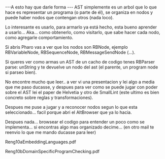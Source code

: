 ---A esto hay que darle forma --- AST simplemente es un arbol que lo que hace es representar un programa (o parte de él), se organiza en nodos y puede haber nodos que contengan otros (nada loco).

Lo interesante es usarlo, para armarlo ya está hecho, esta bueno aprender a usarlo... Aka... como obtenerlo, como visitarlo, que sabe hacer cada nodo, como agregarle comportamiento.

Si abris Pharo vas a ver que los nodos son RB<loQueSea>Node, ejemplo RBVariableNode, RBSequenceNode, RBMessageSendNode (...).

Si queres ver como armas un AST de un cacho de codigo tenes RBParser parse: unString y te devuelve un nodo del ast (el parente, un program node si parseo bien).

No encontre mucho que leer.. a ver vi una presentacion y lei algo a media que me paso ducasse, y despues para ver como se puede jugar con poder sobre el AST lei el paper de Helvetia y otro de SmallLint (este ultimo es bien concreto sobre reglas y transformaciones).

Despues me puse a jugar y a reconocer nodos segun lo que esta seleccionado... facil porque abri el AltBrowser que ya lo hacia.

Despues nada... browsear el codigo para entender un poco como se implementa... si encontras algo mas organizado decime... (en otro mail te reenvio lo que me mando ducasse para leer)

Reng10aEmbeddingLanguages.pdf

Reng10bDomainSpecificProgramChecking.pdf
